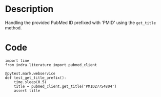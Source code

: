 # Description
Handling the provided PubMed ID prefixed with 'PMID' using the `get_title` method.

# Code
```
import time
from indra.literature import pubmed_client

@pytest.mark.webservice
def test_get_title_prefix():
    time.sleep(0.5)
    title = pubmed_client.get_title('PMID27754804')
    assert title

```
